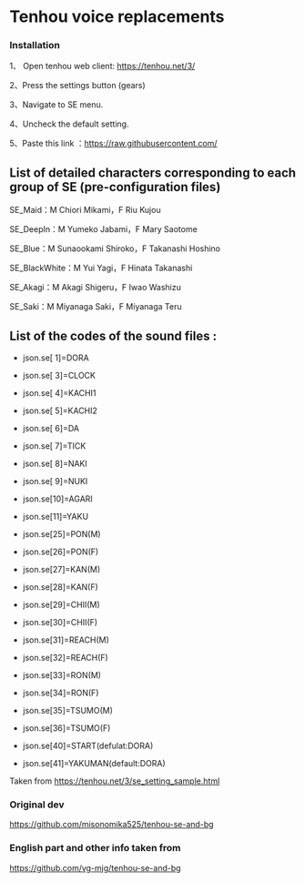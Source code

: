 # Tenhou voice replacements

### Installation

1、 Open tenhou web client: https://tenhou.net/3/

2、Press the settings button (gears)

3、Navigate to SE menu.

4、Uncheck the default setting.

5、Paste this link ：https://raw.githubusercontent.com/


## List of detailed characters corresponding to each group of SE (pre-configuration files)

SE_Maid：M Chiori Mikami，F Riu Kujou

SE_DeepIn：M Yumeko Jabami，F Mary Saotome

SE_Blue：M Sunaookami Shiroko，F Takanashi Hoshino

SE_BlackWhite：M Yui Yagi，F Hinata Takanashi

SE_Akagi：M Akagi Shigeru，F Iwao Washizu

SE_Saki：M Miyanaga Saki，F Miyanaga Teru


## List of the codes of the sound files :

- json.se[ 1]=DORA
- json.se[ 3]=CLOCK
- json.se[ 4]=KACHI1
- json.se[ 5]=KACHI2
- json.se[ 6]=DA
- json.se[ 7]=TICK
- json.se[ 8]=NAKI
- json.se[ 9]=NUKI
- json.se[10]=AGARI
- json.se[11]=YAKU

- json.se[25]=PON(M)
- json.se[26]=PON(F)
- json.se[27]=KAN(M)
- json.se[28]=KAN(F)
- json.se[29]=CHII(M)
- json.se[30]=CHII(F)
- json.se[31]=REACH(M)
- json.se[32]=REACH(F)
- json.se[33]=RON(M)
- json.se[34]=RON(F)
- json.se[35]=TSUMO(M)
- json.se[36]=TSUMO(F)

- json.se[40]=START(defulat:DORA)
- json.se[41]=YAKUMAN(default:DORA)

Taken from https://tenhou.net/3/se_setting_sample.html

### Original dev

https://github.com/misonomika525/tenhou-se-and-bg

### English part and other info taken from

 https://github.com/vg-mjg/tenhou-se-and-bg
